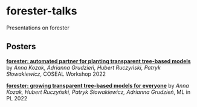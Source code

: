 # forester-talks
Presentations on forester

## Posters

[**forester: automated partner for planting transparent tree-based models**](https://github.com/kozaka93/forester-talks/blob/main/posters/2022_09_forester_COSEAL.pdf) by *Anna Kozak, Adrianna Grudzień, Hubert Ruczyński, Patryk Słowakiewicz*, COSEAL Workshop 2022

[**forester: growing transparent tree-based models for everyone**](https://github.com/kozaka93/forester-talks/blob/main/posters/2022_11_forester_MLinPL.pdf) by *Anna Kozak, Hubert Ruczyński, Patryk Słowakiewicz, Adrianna Grudzień*, ML in PL 2022
